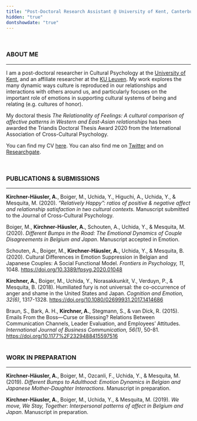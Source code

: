 ```yaml
---
title: "Post-Doctoral Research Assistant @ University of Kent, Canterbury"
hidden: "true"
dontshowdate: "true"
---
```

&nbsp;
### ABOUT ME
---
I am a post-doctoral researcher in Cultural Psychology at the [University of Kent](https://www.kent.ac.uk/psychology/people/2773/kirchner-alexander), and an affiliate researcher at the [KU Leuven](https://ppw.kuleuven.be/cscp/people/00098908). My work explores the many dynamic ways culture is reproduced in our relationships and interactions with others around us, and particularly focuses on the important role of emotions in supporting cultural systems of being and relating (e.g. cultures of honor). 

My doctoral thesis *The Relationality of Feelings: A cultural comparison of affective patterns in Western and East-Asian relationships* has been awarded the Triandis Doctoral Thesis Award 2020 from the International Association of Cross-Cultural Psychology.  

You can find my CV [here](https://github.com/AlexanderKirchnerHausler/akhwebsite/blob/master/static/files/Curriculum%20Vitae_Alexander%20Kirchner%20Hausler_June%202020.pdf). 
You can also find me on [Twitter](https://twitter.com/KirchnerHausler) and on [Researchgate](https://www.researchgate.net/profile/Alexander_Kirchner_Haeusler2?ev=hdr_xprf&_sg=1_umsskRDfOXbyBJVefOrV40cm7JLK5Wt2wJDgEJaXjDseKC0hega-L930v0ljD-vusFY90V5qhoxJ19KxKH05Je). 

&nbsp;
### PUBLICATIONS & SUBMISSIONS
---

**Kirchner-Häusler, A.**, Boiger, M., Uchida, Y., Higuchi, A., Uchida, Y., & Mesquita, M. (2020). *“Relatively Happy”: ratios of positive & negative affect and relationship satisfaction in two cultural contexts.* Manuscript submitted to the Journal of Cross-Cultural Psychology. 

Boiger, M., **Kirchner-Häusler, A.**, Schouten, A., Uchida, Y., & Mesquita, M. (2020). *Different Bumps in the Road: The Emotional Dynamics of Couple Disagreements in Belgium and Japan*. Manuscript accepted in Emotion.

Schouten, A., Boiger, M., **Kirchner-Häusler, A.**, Uchida, Y., & Mesquita, B. (2020). Cultural Differences in Emotion Suppression in Belgian and Japanese Couples: A Social Functional Model. *Frontiers in Psychology, 11*, 1048. https://doi.org/10.3389/fpsyg.2020.01048

**Kirchner, A.**, Boiger, M., Uchida, Y., Norasakkunkit, V., Verduyn, P., & Mesquita, B. (2018). Humiliated fury is not universal: the co-occurrence of anger and shame in the United States and Japan. *Cognition and Emotion, 32(6)*, 1317-1328. https://doi.org/10.1080/02699931.2017.1414686

Braun, S., Bark, A. H., **Kirchner, A.**, Stegmann, S., & van Dick, R. (2015). Emails From the Boss—Curse or Blessing? Relations Between Communication Channels, Leader Evaluation, and Employees’ Attitudes. *International Journal of Business Communication, 56(1)*, 50-81. https://doi.org/10.1177%2F2329488415597516  
&nbsp;
&nbsp;
### WORK IN PREPARATION
---

**Kirchner-Häusler, A.**, Boiger, M., Ozcanli, F., Uchida, Y., & Mesquita, M. (2019). *Different Bumps to Adulthood: Emotion Dynamics in Belgian and Japanese Mother-Daughter Interactions*. Manuscript in preparation. 

**Kirchner-Häusler, A.**, Boiger, M., Uchida, Y., & Mesquita, M. (2019). *We move, We Stay, Together: Interpersonal patterns of affect in Belgium and Japan*. Manuscript in preparation. 
